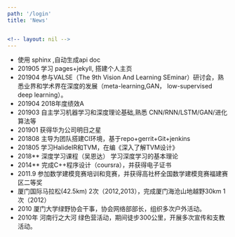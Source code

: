 ```yaml
---
path: '/login'
title: 'News'


<!-- layout: nil -->
---
```

* 使用 sphinx ,自动生成api doc
* 201905 学习 pages+jekyll, 搭建个人主页
* 201904 参与VALSE（The 9th Vision And Learning SEminar）研讨会，熟悉业界和学术界在深度的发展（meta-learning,GAN， low-supervised deep learning）。
* 201904 2018年度绩效A
* 201903 自主学习机器学习和深度理论基础,熟悉 CNN/RNN/LSTM/GAN/进化算法等
* 201901 获得华为公司明日之星
* 201808 主导为团队搭建CI环境，基于repo+gerrit+Git+jenkins
* 201805 学习HalideIR和TVM，在编《深入了解TVM设计》
* 2018\*\* 深度学习课程（吴恩达） 学习深度学习的基本理论
* 2014\*\* 完成C++程序设计（coursra），并获得电子证书
* 2011.9 参加数学建模竞赛培训和竞赛，并获得高社杯全国数学建模竞赛福建赛区二等奖
* 厦门国际马拉松(42.5km) 2次（2012,2013），完成厦门海沧山地越野30km 1次（2012）
* 2010 厦门大学绿野协会干事，协会网络部部长，组织多次户外活动。 
* 2010年 河南行之大河 绿色营活动，期间徒步300公里，开展多次宣传和支教活动。
